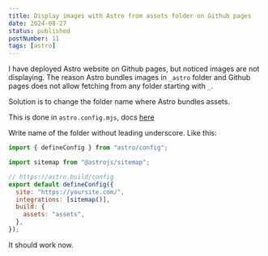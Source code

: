 ```yaml
---
title: Display images with Astro from assets folder on Github pages
date: 2024-08-27
status: published
postNumber: 11
tags: [astro]
---
```


I have deployed Astro website on Github pages, but noticed images are not displaying. The reason Astro bundles images in `_astro` folder and Github pages does not allow fetching from any folder starting with `_`.

Solution is to change the folder name where Astro bundles assets.

This is done in `astro.config.mjs`, docs [here](https://docs.astro.build/en/reference/configuration-reference/#buildassets)

Write name of the folder without leading underscore. Like this:

```js
import { defineConfig } from "astro/config";

import sitemap from "@astrojs/sitemap";

// https://astro.build/config
export default defineConfig({
  site: "https://yoursite.com/",
  integrations: [sitemap()],
  build: {
    assets: "assets",
  },
});
```

It should work now.
